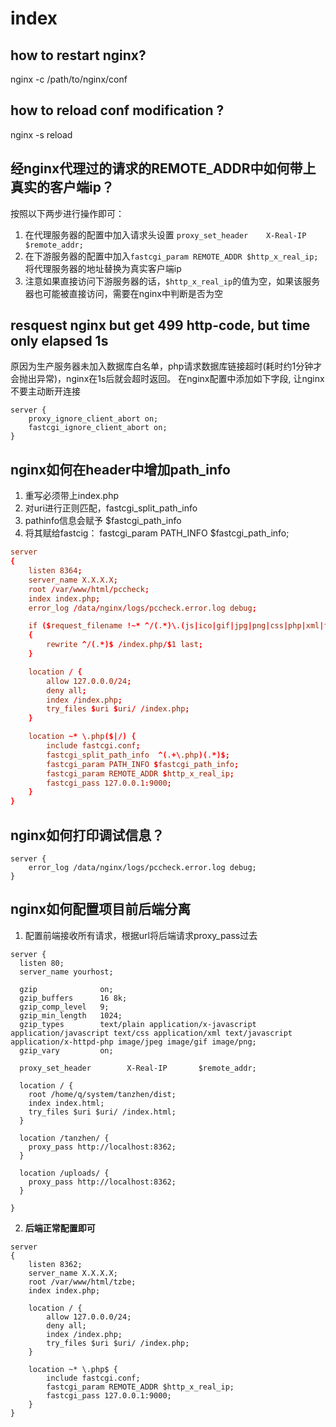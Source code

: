 # index

## how to restart nginx?
nginx -c /path/to/nginx/conf

## how to reload conf modification ?
nginx -s reload

## 经nginx代理过的请求的REMOTE_ADDR中如何带上真实的客户端ip？
按照以下两步进行操作即可：  
1. 在代理服务器的配置中加入请求头设置 `proxy_set_header    X-Real-IP    $remote_addr;`
2. 在下游服务器的配置中加入`fastcgi_param REMOTE_ADDR $http_x_real_ip;`将代理服务器的地址替换为真实客户端ip
3. 注意如果直接访问下游服务器的话，`$http_x_real_ip`的值为空，如果该服务器也可能被直接访问，需要在nginx中判断是否为空

## resquest nginx but get 499 http-code, but time only elapsed 1s
原因为生产服务器未加入数据库白名单，php请求数据库链接超时(耗时约1分钟才会抛出异常)，nginx在1s后就会超时返回。
在nginx配置中添加如下字段, 让nginx不要主动断开连接
```nginx
server {
    proxy_ignore_client_abort on;
    fastcgi_ignore_client_abort on;
}
```

## nginx如何在header中增加path_info
1. 重写必须带上index.php
2. 对uri进行正则匹配，fastcgi_split_path_info
3. pathinfo信息会赋予 $fastcgi_path_info
4. 将其赋给fastcig： fastcgi_param PATH_INFO $fastcgi_path_info;
```conf
server
{
    listen 8364;
    server_name X.X.X.X;
    root /var/www/html/pccheck;
    index index.php;
    error_log /data/nginx/logs/pccheck.error.log debug;

    if ($request_filename !~* ^/(.*)\.(js|ico|gif|jpg|png|css|php|xml|txt|html|swf|apk|ipa)$)
    {
        rewrite ^/(.*)$ /index.php/$1 last;
    }

    location / {
        allow 127.0.0.0/24;
        deny all;
        index /index.php;
        try_files $uri $uri/ /index.php;
    }

    location ~* \.php($|/) {
        include fastcgi.conf;
        fastcgi_split_path_info  ^(.+\.php)(.*)$;
        fastcgi_param PATH_INFO $fastcgi_path_info;
        fastcgi_param REMOTE_ADDR $http_x_real_ip;
        fastcgi_pass 127.0.0.1:9000;
    }
}
```

## nginx如何打印调试信息？
```nginx
server {
    error_log /data/nginx/logs/pccheck.error.log debug;
}
```

## nginx如何配置项目前后端分离
1. 配置前端接收所有请求，根据url将后端请求proxy_pass过去
```nginx
server {
  listen 80;
  server_name yourhost;

  gzip              on;
  gzip_buffers      16 8k;
  gzip_comp_level   9;
  gzip_min_length   1024;
  gzip_types        text/plain application/x-javascript application/javascript text/css application/xml text/javascript application/x-httpd-php image/jpeg image/gif image/png;
  gzip_vary         on;

  proxy_set_header        X-Real-IP       $remote_addr;

  location / {
    root /home/q/system/tanzhen/dist;
    index index.html;
    try_files $uri $uri/ /index.html;
  }

  location /tanzhen/ {
    proxy_pass http://localhost:8362;
  }

  location /uploads/ {
    proxy_pass http://localhost:8362;
  }

}
```
2. **后端正常配置即可**
```nginx
server
{
    listen 8362;
    server_name X.X.X.X;
    root /var/www/html/tzbe;
    index index.php;

    location / {
        allow 127.0.0.0/24;
        deny all;
        index /index.php;
        try_files $uri $uri/ /index.php;
    }

    location ~* \.php$ {
        include fastcgi.conf;
        fastcgi_param REMOTE_ADDR $http_x_real_ip;
        fastcgi_pass 127.0.0.1:9000;
    }
}
```